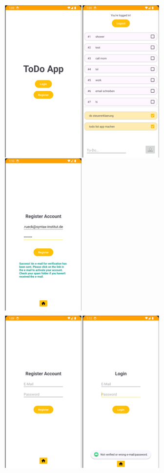 <p float="left">
  <img src="/readme_pics/welcome.png" width="250" />
  <img src="/readme_pics/todolist.png" width="250" /> 
  <img src="/readme_pics/email.png" width="250" />
</p>

<p float="left">
  <img src="/readme_pics/register.png" width="250" /> 
  <img src="/readme_pics/loginerror.png" width="250" />
</p>
